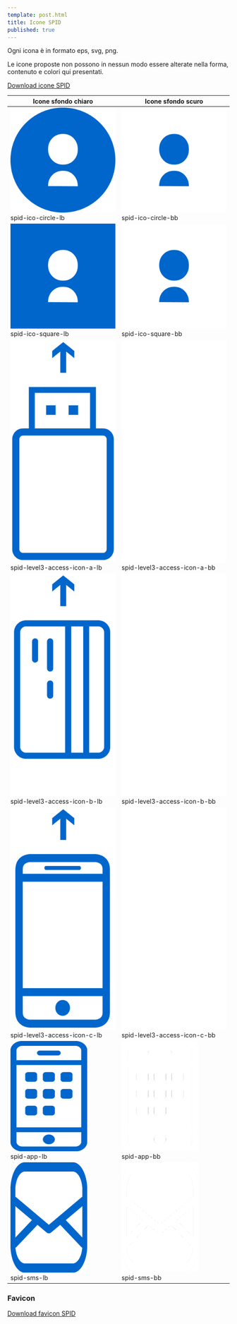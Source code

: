 ```yaml
---
template: post.html
title: Icone SPID
published: true
---
```


Ogni icona è in formato eps, svg, png.

Le icone proposte non possono in nessun modo essere alterate nella forma,
contenuto e colori qui presentati.

[Download icone SPID](https://github.com/italia-it/spid-graphics/releases/latest)

<table class="table table-bordered table-striped">
  <thead>
    <tr>
      <th>Icone sfondo chiaro</th>
      <th>Icone sfondo scuro</th>
    </tr>
  </thead>
  <tbody>
    <tr>
      <td class="td-lb"><img src="components/spid/icone-spid/spid-ico-circle-lb.png" alt="Icona SPID" class="img-table" /><br />spid-ico-circle-lb</td>
      <td class="td-bb"><img src="components/spid/icone-spid/spid-ico-circle-bb.png" alt="Icona SPID" class="img-table" /><br />spid-ico-circle-bb</td>
    </tr>
    <tr>
      <td class="td-lb"><img src="components/spid/icone-spid/spid-ico-square-lb.png" alt="Icona SPID" class="img-table" /><br />spid-ico-square-lb</td>
      <td class="td-bb"><img src="components/spid/icone-spid/spid-ico-square-bb.png" alt="Icona SPID" class="img-table" /><br />spid-ico-square-bb</td>
    </tr>
    <tr>
      <td class="td-lb"><img src="components/spid/icone-spid/spid-level3-access-icon-a-lb.png" alt="Icona SPID" class="img-table" /><br />spid-level3-access-icon-a-lb</td>
      <td class="td-bb"><img src="components/spid/icone-spid/spid-level3-access-icon-a-bb.png" alt="Icona SPID" class="img-table" /><br />spid-level3-access-icon-a-bb</td>
    </tr>
    <tr>
      <td class="td-lb"><img src="components/spid/icone-spid/spid-level3-access-icon-b-lb.png" alt="Icona SPID" class="img-table" /><br />spid-level3-access-icon-b-lb</td>
      <td class="td-bb"><img src="components/spid/icone-spid/spid-level3-access-icon-b-bb.png" alt="Icona SPID" class="img-table" /><br />spid-level3-access-icon-b-bb</td>
    </tr>
    <tr>
      <td class="td-lb"><img src="components/spid/icone-spid/spid-level3-access-icon-c-lb.png" alt="Icona SPID" class="img-table" /><br />spid-level3-access-icon-c-lb</td>
      <td class="td-bb"><img src="components/spid/icone-spid/spid-level3-access-icon-c-bb.png" alt="Icona SPID" class="img-table" /><br />spid-level3-access-icon-c-bb</td>
    </tr>
    <tr>
      <td class="td-lb"><img src="components/spid/icone-spid/spid-app-lb.png" alt="Icona SPID" class="img-table" /><br />spid-app-lb</td>
      <td class="td-bb"><img src="components/spid/icone-spid/spid-app-bb.png" alt="Icona SPID" class="img-table" /><br />spid-app-bb</td>
    </tr>
    <tr>
      <td class="td-lb"><img src="components/spid/icone-spid/spid-sms-lb.png" alt="Icona SPID" class="img-table" /><br />spid-sms-lb</td>
      <td class="td-bb"><img src="components/spid/icone-spid/spid-sms-bb.png" alt="Icona SPID" class="img-table" /><br />spid-sms-bb</td>
    </tr>
  </tbody>
</table>

### Favicon

[Download favicon SPID](https://github.com/italia-it/spid-graphics/releases/latest)
